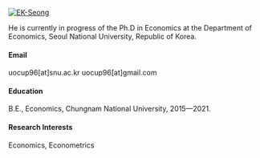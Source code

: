 

[![EK-Seong](https://img.shields.io/badge/EK_Seong-GitHub-blue)](https://github.com/EK-Seong)

He is currently in progress of the Ph.D in Economics at the Department of Economics, Seoul National University, Republic of Korea.

#### Email
uocup96[at]snu.ac.kr
uocup96[at]gmail.com

#### Education
B.E., Economics, Chungnam National University, 2015—2021.

#### Research Interests
Economics, Econometrics

